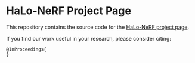 # HaLo-NeRF Project Page

This repository contains the source code for the [HaLo-NeRF project page]().

If you find our work useful in your research, please consider citing:

	@InProceedings{
	}
